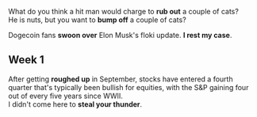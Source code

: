 
What do you think a hit man would charge to **rub out** a couple of cats?  
He is nuts, but you want to **bump off** a couple of cats?  

Dogecoin fans **swoon over** Elon Musk's floki update. 
**I rest my case**.  

## Week 1  

After getting **roughed up** in September, stocks have entered a fourth quarter that's typically been bullish for equities, with the S&P gaining four out of every five years since WWII.  
I didn't come here to **steal your thunder**.  

